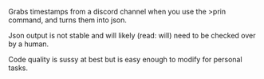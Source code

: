 Grabs timestamps from a discord channel when you use the >prin command, and turns them into json.

Json output is not stable and will likely (read: will) need to be checked over by a human.

Code quality is sussy at best but is easy enough to modify for personal tasks.
